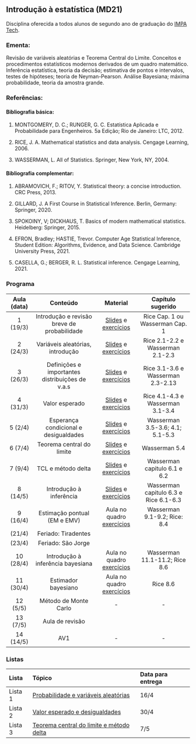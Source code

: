 ## Introdução à estatística (MD21)

Disciplina oferecida a todos alunos de segundo ano de graduação do [IMPA Tech](https://impatech.impa.br/).

### **Ementa**: 

Revisão de variáveis aleatórias e Teorema Central do Limite. Conceitos e procedimentos estatísticos modernos derivados de um quadro matemático. Inferência estatística, teoria da decisão; estimativa de pontos e intervalos, testes de hipóteses; teoria de Neyman-Pearson. Análise Bayesiana; máxima probabilidade, teoria da amostra grande.

### Referências: 

#### Bibliografia básica: 

1.  MONTGOMERY, D. C.; RUNGER, G. C. Estatística Aplicada e Probabilidade para Engenheiros. 5a Edição; Rio de Janeiro: LTC, 2012.

2.  RICE, J. A. Mathematical statistics and data analysis. Cengage Learning, 2006.

3.  WASSERMAN, L. All of Statistics. Springer, New York, NY, 2004.

#### Bibliografia complementar: 

1.  ABRAMOVICH, F.; RITOV, Y. Statistical theory: a concise introduction. CRC Press, 2013.

2.  GILLARD, J. A First Course in Statistical Inference. Berlin, Germany: Springer, 2020.

3.  SPOKOINY, V; DICKHAUS, T. Basics of modern mathematical statistics. Heidelberg: Springer, 2015.

4.  EFRON, Bradley; HASTIE, Trevor. Computer Age Statistical Inference, Student Edition: Algorithms, Evidence, and Data Science. Cambridge University Press, 2021.

5.  CASELLA, G.; BERGER, R. L. Statistical inference. Cengage Learning, 2021.

### Programa

| Aula (data)     | Conteúdo | Material | Capítulo sugerido |
|:---:|:---:|:---:|:---:|
| 1 (19/3) | Introdução e revisão breve de probabilidade | [Slides](https://htmlpreview.github.io/?https://github.com/lsbastos/md21/blob/main/slides/aula1/slide.html) e [exercícios](listas/exercicios1.md)   | Rice Cap. 1 ou Wasserman Cap. 1 |
| 2 (24/3) | Variáveis aleatórias, introdução | [Slides](https://htmlpreview.github.io/?https://github.com/lsbastos/md21/blob/main/slides/aula2/slide.html) e [exercícios](listas/exercicios2.md)   | Rice 2.1-2.2 e Wasserman 2.1-2.3 |
| 3 (26/3) | Definições e importantes distribuições de v.a.s | [Slides](https://htmlpreview.github.io/?https://github.com/lsbastos/md21/blob/main/slides/aula3/slides.html) e [exercícios](listas/exercicios3.md)   | Rice 3.1-3.6  e Wasserman  2.3-2.13 |
| 4 (31/3) | Valor esperado | [Slides](https://htmlpreview.github.io/?https://github.com/lsbastos/md21/blob/main/slides/aula4/slide.html) e [exercícios](listas/exercicios4.md)   | Rice 4.1-4.3  e Wasserman  3.1-3.4 |
| 5 (2/4) | Esperança condicional e desigualdades | [Slides](https://htmlpreview.github.io/?https://github.com/lsbastos/md21/blob/main/slides/aula5/slide.html) e [exercícios](listas/exercicios5.md)   | Wasserman 3.5-3.6; 4.1; 5.1-5.3  |
| 6 (7/4)| Teorema central do limite | [Slides](https://htmlpreview.github.io/?https://github.com/lsbastos/md21/blob/main/slides/aula6/slide.html) e [exercícios](listas/exercicios6.md)   | Wasserman 5.4  |
| 7 (9/4)| TCL e método delta | [Slides](https://htmlpreview.github.io/?https://github.com/lsbastos/md21/blob/main/slides/aula7/slide.html) e [exercícios](listas/exercicios7.pdf)   | Wasserman capitulo 6.1 e 6.2  |
| 8 (14/5)| Introdução à inferência | [Slides](https://htmlpreview.github.io/?https://github.com/lsbastos/md21/blob/main/slides/aula8/slide.html) e [exercícios](listas/exercicios8.md)   | Wasserman capitulo 6.3 e Rice 6.1-6.3  |
| 9 (16/4)| Estimação pontual (EM e EMV) | Aula no quadro [exercícios](listas/exercicios9.md)   | Wasserman 9.1-9.2; Rice: 8.4  |
| (21/4) |  Feriado: Tiradentes |  |  |
| (23/4) |  Feriado: São Jorge  |  |  |
| 10 (28/4) | Introdução à inferência bayesiana | Aula no quadro [exercícios](listas/exercicios10.md)   | Wasserman 11.1-11.2; Rice 8.6  |
| 11 (30/4) | Estimador bayesiano | Aula no quadro [exercícios](listas/exercicios11.md) |  Rice 8.6 |
| 12 (5/5) | Método de Monte Carlo | - | - |
| 13 (7/5) | Aula de revisão |  |  |
| 14 (14/5) | AV1  | - | - |


### Listas

| Lista    | Tópico | Data para entrega | 
|:---|:---|:---|
| Lista 1    | [Probabilidade e variáveis aleatórias](listas/lista1.pdf) | 16/4 | 
| Lista 2    | [Valor esperado e desigualdades](listas/lista2.pdf) | 30/4 | 
| Lista 3    | [Teorema central do limite e método delta](listas/lista3.pdf) | 7/5 | 

